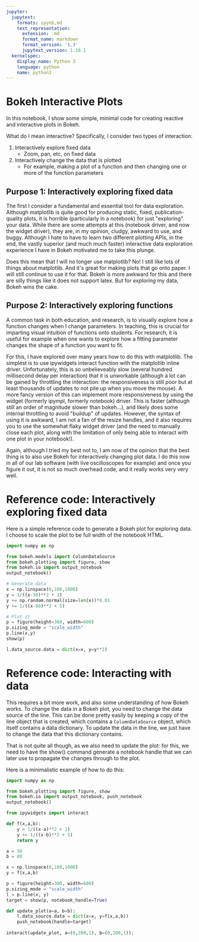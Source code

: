 ```yaml
---
jupyter:
  jupytext:
    formats: ipynb,md
    text_representation:
      extension: .md
      format_name: markdown
      format_version: '1.3'
      jupytext_version: 1.10.1
  kernelspec:
    display_name: Python 3
    language: python
    name: python3
---
```


# Bokeh Interactive Plots

In this notebook, I show some simple, minimal code for creating reactive and interactive plots in Bokeh. 

What do I mean interactive? Specifically, I consider two types of interaction: 

1. Interactively explore fixed data
    * Zoom, pan, etc, on fixed data
2. Interactively change the data that is plotted
    * For example, making a plot of a function and then changing one or more of the function parameters
    
## Purpose 1: Interactively exploring fixed data

The first I consider a fundamental and essential tool for data exploration. Although matplotlib is quite good for producing static, fixed, publication-quality plots, it is horrible (particularly in a notebook) for just "exploring" your data. While there are some attempts at this (notebook driver, and now the widget driver), they are, in my opinion, cludgy, awkward to use, and buggy. Although I hate to have to learn two different plotting APIs, in the end, the vastly superior (and much much faster) interactive data exploration experience I have in Bokeh motivated me to take this plunge. 

Does this mean that I will no longer use matplotlib? No! I still like lots of things about matplotlib. And it's great for making plots that go onto paper. I will still continue to use it for that. Bokeh is more awkward for this and there are silly things like it does not support latex. But for *exploring* my data, Bokeh wins the cake. 

## Purpose 2: Interactively exploring functions

A common task in both education, and research, is to visually explore how a function changes when I change parameters. In teaching, this is crucial for imparting visual intuition of functions onto students. For research, it is useful for example when one wants to explore how a fitting parameter changes the shape of a function you want to fit. 

For this, I have explored over many years how to do this with matplotlib. The simplest is to use ipywidgets interact function with the matplotlib inline driver. Unfortunately, this is so unbelieveably slow (several hundred millisecond delay per interaction) that it is unworkable (although a lot can be gained by throttling the interaction: the responsiveness is still poor but at least thousands of updates to not pile up when you move the mouse). A more fancy version of this can implement more responsiveness by using the widget (formerly ipympl, formerly notebook) driver. This is faster (although still an order of magnitude slower than bokeh...), and likely does some internal throttling to avoid "buildup" of updates. However, the syntax of using it is awkward, I am not a fan of the resize handles, and it also requires you to use the somewhat flaky widget driver (and the need to manually close each plot, along with the limitation of only being able to interact with one plot in your notebook!). 

Again, although I tried my best not to, I am now of the opinion that the best thing is to also use Bokeh for interactively changing plot data. I do this now in all of our lab software (with live oscilloscopes for example) and once you figure it out, it is not so much overhead code, and it really works very very well. 


# Reference code: Interactively exploring fixed data

Here is a simple reference code to generate a Bokeh plot for exploring data. I choose to scale the plot to be full width of the notebook HTML. 

```python
import numpy as np

from bokeh.models import ColumnDataSource
from bokeh.plotting import figure, show
from bokeh.io import output_notebook
output_notebook()
```

```python
# Generate data
x = np.linspace(0,100,1000)
y = 1/((x-50)**2 + 1) 
y += np.random.normal(size=len(x))*0.01
y += 1/((x-80)**2 + 5)

# Plot it
p = figure(height=300, width=600) 
p.sizing_mode = "scale_width"
p.line(x,y)
show(p)
```

```python
l.data_source.data = dict(x=x, y=y**2)
```

# Reference code: Interacting with data

This requires a bit more work, and also some understanding of how Bokeh works. To change the data in a Bokeh plot, you need to change the data source of the line. This can be done pretty easily by keeping a copy of the line object that is created, which contains a `ColumnDataSource` object, which itself contains a data dictionary. To update the data in the line, we just have to change the data that this dictionary contains. 

That is not quite all though, as we also need to update the plot: for this, we need to have the show() command generate a notebook handle that we can later use to propagate the changes through to the plot. 

Here is a minimalistic example of how to do this:

```python
import numpy as np

from bokeh.plotting import figure, show
from bokeh.io import output_notebook, push_notebook
output_notebook()

from ipywidgets import interact
```

```python
def f(x,a,b):
    y = 1/((x-a)**2 + 1) 
    y += 1/((x-b)**2 + 5)
    return y

a = 50
b = 80

x = np.linspace(0,100,1000)
y = f(x,a,b)

p = figure(height=300, width=600) 
p.sizing_mode = "scale_width"
l = p.line(x, y)
target = show(p, notebook_handle=True)

def update_plot(a=a, b=b):
    l.data_source.data = dict(x=x, y=f(x,a,b))
    push_notebook(handle=target)
    
interact(update_plot, a=(0,200,1), b=(0,200,1));
```
